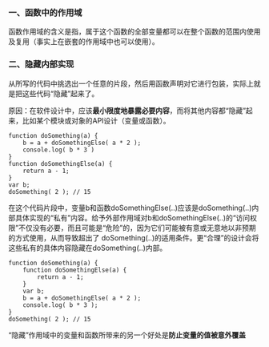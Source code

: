### 一、函数中的作用域
函数作用域的含义是指，属于这个函数的全部变量都可以在整个函数的范围内使用及复用（事实上在嵌套的作用域中也可以使用）。

### 二、隐藏内部实现
从所写的代码中挑选出一个任意的片段，然后用函数声明对它进行包装，实际上就是把这些代码“隐藏”起来了。

原因：在软件设计中，应该**最小限度地暴露必要内容**，而将其他内容都“隐藏”起来，比如某个模块或对象的API设计（变量或函数）。

```
function doSomething(a) {
    b = a + doSomethingElse( a * 2 );
    console.log( b * 3 )
}
function doSomethingElse(a) {
    return a - 1;
}
var b;
doSomething( 2 ); // 15
```
在这个代码片段中，变量b和函数doSomethingElse(..)应该是doSomething(..)内部具体实现的“私有”内容。给予外部作用域对b和doSomethingElse(..)的“访问权限”不仅没有必要，而且可能是“危险”的，因为它们可能被有意或无意地以非预期的方式使用，从而导致超出了 doSomething(..)的适用条件。更“合理”的设计会将这些私有的具体内容隐藏在doSomething(..)内部。
```
function doSomething(a) {
    function doSomethingElse(a) {
        return a - 1;
    }
    var b;
    b = a + doSomethingElse( a * 2 );
    console.log( b * 3 );
}
doSomething( 2 ); // 15
```

“隐藏”作用域中的变量和函数所带来的另一个好处是**防止变量的值被意外覆盖**
